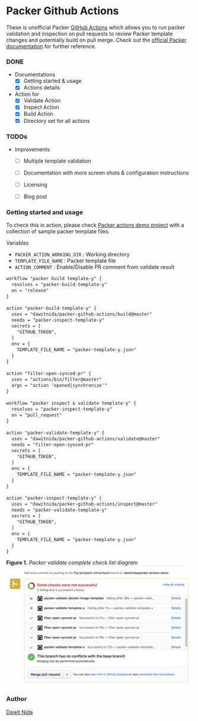 # Packer Github Actions

These is unofficial Packer [GitHub Actions][github-actions] which allows you to run packer validation and inspection on 
pull requests to review Packer template changes and potentially build on pull merge.
Check out the [official Packer documentation][packer-doc] for further reference. 


### DONE

- Documentations
    - [x] Getting started & usage
    - [x] Actions details
- Action for 
    - [x] Validate Action
    - [x] Inspect Action
    - [x] Build Action
    - [x] Directory set for all actions
    
### TODOs
- Improvements
    - [ ] Multiple template validation
    - [ ] Documentation with more screen shots & configuration instructions
    - [ ] Licensing
    - [ ] Blog post


### Getting started and usage

To check this in action, please check [Packer actions demo project][packer-actions-demo] with a collection
of sample packer template files. 

Variables 

- `PACKER_ACTION_WORKING_DIR` : Working directory
- `TEMPLATE_FILE_NAME` : Packer template file
- `ACTION_COMMENT` : Enable/Disable PR comment from validate result

```
workflow "packer build template-y" {
  resolves = "packer-build-template-y"
  on = "release"
}

action "packer-build-template-y" {
  uses = "dawitnida/packer-github-actions/build@master"
  needs = "packer-inspect-template-y"
  secrets = [
    "GITHUB_TOKEN",
  ]
  env = {
    TEMPLATE_FILE_NAME = "packer-template-y.json"
  }
}

action "filter-open-synced-pr" {
  uses = "actions/bin/filter@master"
  args = "action 'opened|synchronize'"
}

workflow "packer inspect & validate template-y" {
  resolves = "packer-inspect-template-y"
  on = "pull_request"
}

action "packer-validate-template-y" {
  uses = "dawitnida/packer-github-actions/validate@master"
  needs = "filter-open-synced-pr"
  secrets = [
    "GITHUB_TOKEN",
  ]
  env = {
    TEMPLATE_FILE_NAME = "packer-template-y.json"
  }
}

action "packer-inspect-template-y" {
  uses = "dawitnida/packer-github-actions/inspect@master"
  needs = "packer-validate-template-y"
  secrets = [
    "GITHUB_TOKEN",
  ]
  env = {
    TEMPLATE_FILE_NAME = "packer-template-y.json"
  }
}
```

**Figure 1.** *Packer validate complete check list diagram*
![checks-list-diagram](media/action-results.png)

### Author
[Dawit Nida](https://github.com/dawitnida)

[packer-actions-demo]:  <https://github.com/dawitnida/packer-actions-demo>
[github-actions]:       <https://github.com/features/actions>
[packer-doc]:           <https://www.packer.io/docs/index.html>
